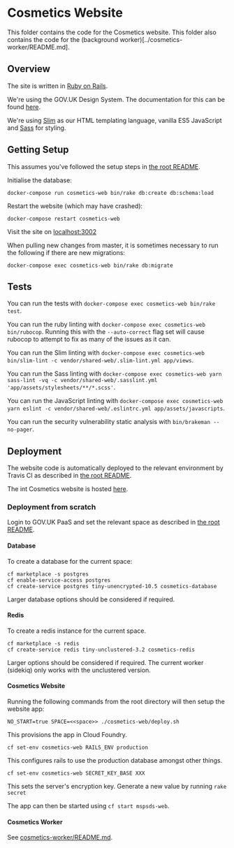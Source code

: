 # Cosmetics Website

This folder contains the code for the Cosmetics website.
This folder also contains the code for the (background worker)[../cosmetics-worker/README.md].

## Overview

The site is written in [Ruby on Rails](https://rubyonrails.org/).

We're using the GOV.UK Design System.
The documentation for this can be found [here](https://design-system.service.gov.uk/).

We're using [Slim](http://slim-lang.com/) as our HTML templating language, vanilla ES5 JavaScript and [Sass](https://sass-lang.com/) for styling.


## Getting Setup

This assumes you've followed the setup steps in [the root README](../README.md#getting-setup).

Initialise the database:

    docker-compose run cosmetics-web bin/rake db:create db:schema:load

Restart the website (which may have crashed):

    docker-compose restart cosmetics-web

Visit the site on [localhost:3002](http://localhost:3002)

When pulling new changes from master, it is sometimes necessary to run the following
if there are new migrations:

    docker-compose exec cosmetics-web bin/rake db:migrate

## Tests

You can run the tests with `docker-compose exec cosmetics-web bin/rake test`.

You can run the ruby linting with `docker-compose exec cosmetics-web bin/rubocop`.
Running this with the `--auto-correct` flag set will cause rubocop to attempt to fix as many of the issues as it can.

You can run the Slim linting with `docker-compose exec cosmetics-web bin/slim-lint -c vendor/shared-web/.slim-lint.yml app/views`.

You can run the Sass linting with `docker-compose exec cosmetics-web yarn sass-lint -vq -c vendor/shared-web/.sasslint.yml 'app/assets/stylesheets/**/*.scss'`.

You can run the JavaScript linting with `docker-compose exec cosmetics-web yarn eslint -c vendor/shared-web/.eslintrc.yml app/assets/javascripts`.

You can run the security vulnerability static analysis with `bin/brakeman --no-pager`.

## Deployment

The website code is automatically deployed to the relevant environment by Travis
CI as described in [the root README](../README.md#deployment).

The int Cosmetics website is hosted [here](https://cosmetics-int.london.cloudapps.digital/).


### Deployment from scratch

Login to GOV.UK PaaS and set the relevant space as described in [the root README](../README.md#deployment-from-scratch).

#### Database

To create a database for the current space:

    cf marketplace -s postgres
    cf enable-service-access postgres
    cf create-service postgres tiny-unencrypted-10.5 cosmetics-database

Larger database options should be considered if required.


#### Redis

To create a redis instance for the current space. 

    cf marketplace -s redis
    cf create-service redis tiny-unclustered-3.2 cosmetics-redis

Larger options should be considered if required. The current worker (sidekiq) only works with the unclustered version.


#### Cosmetics Website

Running the following commands from the root directory will then setup the website app:

    NO_START=true SPACE=<<space>> ./cosmetics-web/deploy.sh

This provisions the app in Cloud Foundry.

    cf set-env cosmetics-web RAILS_ENV production

This configures rails to use the production database amongst other things.

    cf set-env cosmetics-web SECRET_KEY_BASE XXX

This sets the server's encryption key. Generate a new value by running `rake secret` 

The app can then be started using `cf start mspsds-web`.


#### Cosmetics Worker

See [cosmetics-worker/README.md](../cosmetics-worker/README.md#deployment-from-scratch).
